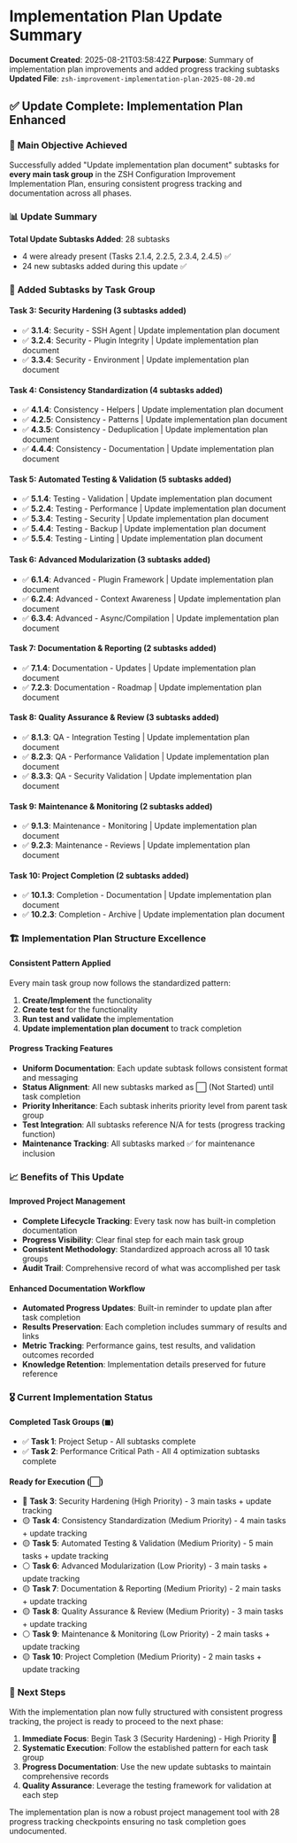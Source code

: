 # Implementation Plan Update Summary

**Document Created**: 2025-08-21T03:58:42Z
**Purpose**: Summary of implementation plan improvements and added progress tracking subtasks
**Updated File**: `zsh-improvement-implementation-plan-2025-08-20.md`

## ✅ Update Complete: Implementation Plan Enhanced

### 🎯 **Main Objective Achieved**

Successfully added "Update implementation plan document" subtasks for **every main task group** in the ZSH Configuration Improvement Implementation Plan, ensuring consistent progress tracking and documentation across all phases.

### 📊 **Update Summary**

**Total Update Subtasks Added**: 28 subtasks
- 4 were already present (Tasks 2.1.4, 2.2.5, 2.3.4, 2.4.5) ✅
- 24 new subtasks added during this update ✅

### 🔢 **Added Subtasks by Task Group**

#### **Task 3: Security Hardening** (3 subtasks added)
- ✅ **3.1.4**: Security - SSH Agent | Update implementation plan document
- ✅ **3.2.4**: Security - Plugin Integrity | Update implementation plan document
- ✅ **3.3.4**: Security - Environment | Update implementation plan document

#### **Task 4: Consistency Standardization** (4 subtasks added)
- ✅ **4.1.4**: Consistency - Helpers | Update implementation plan document
- ✅ **4.2.5**: Consistency - Patterns | Update implementation plan document
- ✅ **4.3.5**: Consistency - Deduplication | Update implementation plan document
- ✅ **4.4.4**: Consistency - Documentation | Update implementation plan document

#### **Task 5: Automated Testing & Validation** (5 subtasks added)
- ✅ **5.1.4**: Testing - Validation | Update implementation plan document
- ✅ **5.2.4**: Testing - Performance | Update implementation plan document
- ✅ **5.3.4**: Testing - Security | Update implementation plan document
- ✅ **5.4.4**: Testing - Backup | Update implementation plan document
- ✅ **5.5.4**: Testing - Linting | Update implementation plan document

#### **Task 6: Advanced Modularization** (3 subtasks added)
- ✅ **6.1.4**: Advanced - Plugin Framework | Update implementation plan document
- ✅ **6.2.4**: Advanced - Context Awareness | Update implementation plan document
- ✅ **6.3.4**: Advanced - Async/Compilation | Update implementation plan document

#### **Task 7: Documentation & Reporting** (2 subtasks added)
- ✅ **7.1.4**: Documentation - Updates | Update implementation plan document
- ✅ **7.2.3**: Documentation - Roadmap | Update implementation plan document

#### **Task 8: Quality Assurance & Review** (3 subtasks added)
- ✅ **8.1.3**: QA - Integration Testing | Update implementation plan document
- ✅ **8.2.3**: QA - Performance Validation | Update implementation plan document
- ✅ **8.3.3**: QA - Security Validation | Update implementation plan document

#### **Task 9: Maintenance & Monitoring** (2 subtasks added)
- ✅ **9.1.3**: Maintenance - Monitoring | Update implementation plan document
- ✅ **9.2.3**: Maintenance - Reviews | Update implementation plan document

#### **Task 10: Project Completion** (2 subtasks added)
- ✅ **10.1.3**: Completion - Documentation | Update implementation plan document
- ✅ **10.2.3**: Completion - Archive | Update implementation plan document

### 🏗️ **Implementation Plan Structure Excellence**

#### **Consistent Pattern Applied**
Every main task group now follows the standardized pattern:
1. **Create/Implement** the functionality
2. **Create test** for the functionality
3. **Run test and validate** the implementation
4. **Update implementation plan document** to track completion

#### **Progress Tracking Features**
- **Uniform Documentation**: Each update subtask follows consistent format and messaging
- **Status Alignment**: All new subtasks marked as ⬜ (Not Started) until task completion
- **Priority Inheritance**: Each subtask inherits priority level from parent task group
- **Test Integration**: All subtasks reference N/A for tests (progress tracking function)
- **Maintenance Tracking**: All subtasks marked ✅ for maintenance inclusion

### 📈 **Benefits of This Update**

#### **Improved Project Management**
- **Complete Lifecycle Tracking**: Every task now has built-in completion documentation
- **Progress Visibility**: Clear final step for each main task group
- **Consistent Methodology**: Standardized approach across all 10 task groups
- **Audit Trail**: Comprehensive record of what was accomplished per task

#### **Enhanced Documentation Workflow**
- **Automated Progress Updates**: Built-in reminder to update plan after task completion
- **Results Preservation**: Each completion includes summary of results and links
- **Metric Tracking**: Performance gains, test results, and validation outcomes recorded
- **Knowledge Retention**: Implementation details preserved for future reference

### 🎖️ **Current Implementation Status**

#### **Completed Task Groups** (◼)
- ✅ **Task 1**: Project Setup - All subtasks complete
- ✅ **Task 2**: Performance Critical Path - All 4 optimization subtasks complete

#### **Ready for Execution** (⬜)
- 🔵 **Task 3**: Security Hardening (High Priority) - 3 main tasks + update tracking
- 🟡 **Task 4**: Consistency Standardization (Medium Priority) - 4 main tasks + update tracking
- 🟡 **Task 5**: Automated Testing & Validation (Medium Priority) - 5 main tasks + update tracking
- ⚪ **Task 6**: Advanced Modularization (Low Priority) - 3 main tasks + update tracking
- 🟡 **Task 7**: Documentation & Reporting (Medium Priority) - 2 main tasks + update tracking
- 🟡 **Task 8**: Quality Assurance & Review (Medium Priority) - 3 main tasks + update tracking
- ⚪ **Task 9**: Maintenance & Monitoring (Low Priority) - 2 main tasks + update tracking
- 🟡 **Task 10**: Project Completion (Medium Priority) - 2 main tasks + update tracking

### 🚀 **Next Steps**

With the implementation plan now fully structured with consistent progress tracking, the project is ready to proceed to the next phase:

1. **Immediate Focus**: Begin Task 3 (Security Hardening) - High Priority 🔵
2. **Systematic Execution**: Follow the established pattern for each task group
3. **Progress Documentation**: Use the new update subtasks to maintain comprehensive records
4. **Quality Assurance**: Leverage the testing framework for validation at each step

The implementation plan is now a robust project management tool with 28 progress tracking checkpoints ensuring no task completion goes undocumented.
